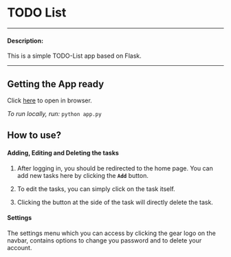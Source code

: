 # TODO List

---
#### Description:
This is a simple TODO-List app based on Flask.

---
## Getting the App ready
Click [here](https://todolistfl.pythonanywhere.com/) to open in browser.

*To run locally, run:*
`python app.py`

## How to use?
#### Adding, Editing and Deleting the tasks
1. After logging in, you should be redirected to the home page. You can add new tasks here by clicking the **`Add`** button.

1. To edit the tasks, you can simply click on the task itself.

1. Clicking the button at the side of the task will directly delete the task.

#### Settings
The settings menu which you can access by clicking the gear logo on the navbar, contains options to change you password and to delete your account.


